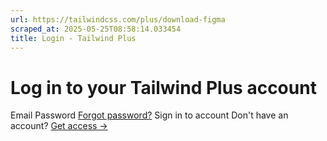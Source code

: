 ```yaml
---
url: https://tailwindcss.com/plus/download-figma
scraped_at: 2025-05-25T08:58:14.033454
title: Login - Tailwind Plus
---
```


[](https://tailwindcss.com/plus)
# Log in to your Tailwind Plus account
Email
Password
[Forgot password?](https://tailwindcss.com/plus/password/reset)
Sign in to account
Don't have an account? [Get access →](https://tailwindcss.com/plus#pricing)

